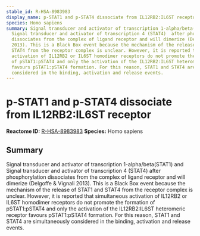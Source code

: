 ```yaml
---
stable_id: R-HSA-8983983
display_name: p-STAT1 and p-STAT4 dissociate from IL12RB2:IL6ST receptor
species: Homo sapiens
summary: Signal transducer and activator of transcription 1-alpha/beta(STAT1) and
  Signal transducer and activator of transcription 4 (STAT4)  after phosphorylation
  dissociates from the complex of ligand receptor and will dimerize (Delgoffe & Vignali
  2013). This is a Black Box event because the mechanism of the release of STAT1 and
  STAT4 from the receptor complex is unclear. However, it is reported that simultaneous
  activation of IL12RB2 or IL6ST homodimer receptors do not promote the formation
  of pSTAT1:pSTAT4 and only the activation of the IL12RB2:IL6ST heteromeric receptor
  favours pSTAT1:pSTAT4 formation. For this reason, STAT1 and STAT4 are simultaneously
  considered in the binding, activation and release events.
---
```


# p-STAT1 and p-STAT4 dissociate from IL12RB2:IL6ST receptor
**Reactome ID:** [R-HSA-8983983](https://reactome.org/content/detail/R-HSA-8983983)
**Species:** Homo sapiens

## Summary

Signal transducer and activator of transcription 1-alpha/beta(STAT1) and Signal transducer and activator of transcription 4 (STAT4)  after phosphorylation dissociates from the complex of ligand receptor and will dimerize (Delgoffe & Vignali 2013). This is a Black Box event because the mechanism of the release of STAT1 and STAT4 from the receptor complex is unclear. However, it is reported that simultaneous activation of IL12RB2 or IL6ST homodimer receptors do not promote the formation of pSTAT1:pSTAT4 and only the activation of the IL12RB2:IL6ST heteromeric receptor favours pSTAT1:pSTAT4 formation. For this reason, STAT1 and STAT4 are simultaneously considered in the binding, activation and release events.
